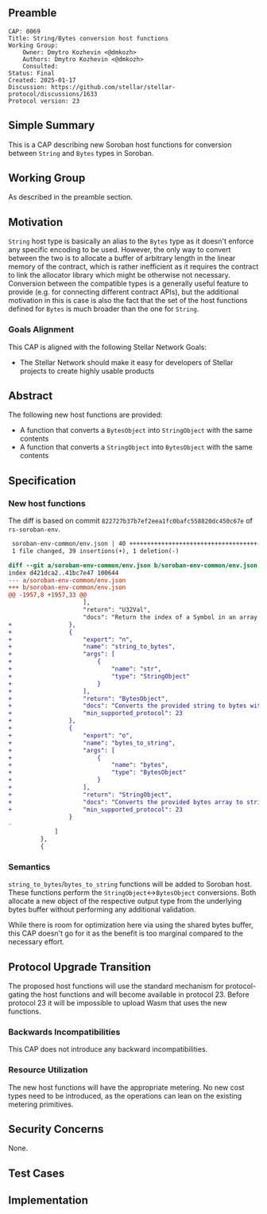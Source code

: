 ## Preamble

```
CAP: 0069
Title: String/Bytes conversion host functions
Working Group:
    Owner: Dmytro Kozhevin <@dmkozh>
    Authors: Dmytro Kozhevin <@dmkozh>
    Consulted:
Status: Final
Created: 2025-01-17
Discussion: https://github.com/stellar/stellar-protocol/discussions/1633
Protocol version: 23
```

## Simple Summary
This is a CAP describing new Soroban host functions for conversion between `String` and `Bytes` types in Soroban.

## Working Group

As described in the preamble section.

## Motivation

`String` host type is basically an alias to the `Bytes` type as it doesn't enforce any specific encoding to be used.  However, the only way to convert between the two is to allocate a buffer of arbitrary length in the linear memory of the contract, which is rather inefficient as it requires the contract to link the allocator library which might be otherwise not necessary. Conversion between the compatible types is a generally useful feature to provide (e.g. for connecting different contract APIs), but the additional motivation in this is case is also the fact that the set of the host functions defined for `Bytes` is much broader than the one for `String`.


### Goals Alignment
This CAP is aligned with the following Stellar Network Goals:

  - The Stellar Network should make it easy for developers of Stellar projects
    to create highly usable products

## Abstract
The following new host functions are provided:

- A function that converts a `BytesObject` into `StringObject` with the same contents
- A function that converts a `StringObject` into `BytesObject` with the same contents

## Specification

### New host functions

The diff is based on commit `822727b37b7ef2eea1fc0bafc558820dc450c67e` of `rs-soroban-env`.

```diff mddiffcheck.ignore=true
 soroban-env-common/env.json | 40 ++++++++++++++++++++++++++++++++++++-
 1 file changed, 39 insertions(+), 1 deletion(-)

diff --git a/soroban-env-common/env.json b/soroban-env-common/env.json
index d421dca2..41bc7e47 100644
--- a/soroban-env-common/env.json
+++ b/soroban-env-common/env.json
@@ -1957,8 +1957,33 @@
                     ],
                     "return": "U32Val",
                     "docs": "Return the index of a Symbol in an array of linear-memory byte-slices, or trap if not found."
+                },
+                {
+                    "export": "n",
+                    "name": "string_to_bytes",
+                    "args": [
+                        {
+                            "name": "str",
+                            "type": "StringObject"
+                        }
+                    ],
+                    "return": "BytesObject",
+                    "docs": "Converts the provided string to bytes with exactly the same contents.",
+                    "min_supported_protocol": 23
+                },
+                {
+                    "export": "o",
+                    "name": "bytes_to_string",
+                    "args": [
+                        {
+                            "name": "bytes",
+                            "type": "BytesObject"
+                        }
+                    ],
+                    "return": "StringObject",
+                    "docs": "Converts the provided bytes array to string with exactly the same contents. No encoding checks are performed and thus the output string's encoding should be interpreted by the consumer of the string.",
+                    "min_supported_protocol": 23
                 }
-
             ]
         },
         {
```

### Semantics

`string_to_bytes`/`bytes_to_string` functions will be added to Soroban host. These functions perform the `StringObject`<->`BytesObject` conversions. Both allocate a new object of the respective output type from the underlying bytes buffer without performing any additional validation.

While there is room for optimization here via using the shared bytes buffer, this CAP doesn't go for it as the benefit is too marginal compared to the necessary effort.

## Protocol Upgrade Transition

The proposed host functions will use the standard mechanism for protocol-gating the host functions and will become available in protocol 23. Before protocol 23 it will be impossible to upload Wasm that uses the new functions.

### Backwards Incompatibilities

This CAP does not introduce any backward incompatibilities.

### Resource Utilization

The new host functions will have the appropriate metering. No new cost types need to be introduced, as the operations can lean on the existing metering primitives.

## Security Concerns

None.

## Test Cases

## Implementation

